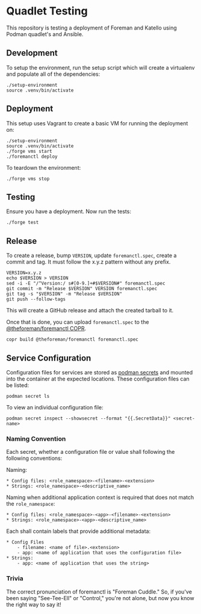 # Quadlet Testing

This repository is testing a deployment of Foreman and Katello using Podman quadlet's and Ansible.

## Development

To setup the environment, run the setup script which will create a virtualenv and populate all of the dependencies:

```
./setup-environment
source .venv/bin/activate
```

## Deployment

This setup uses Vagrant to create a basic VM for running the deployment on:

```
./setup-environment
source .venv/bin/activate
./forge vms start
./foremanctl deploy
```

To teardown the environment:

```
./forge vms stop
```

## Testing

Ensure you have a deployment. Now run the tests:

```
./forge test
```

## Release

To create a release, bump `VERSION`, update `foremanctl.spec`, create a commit and tag.
It must follow the x.y.z pattern without any prefix.

```
VERSION=x.y.z
echo $VERSION > VERSION
sed -i -E "/^Version:/ s#[0-9.]+#$VERSION#" foremanctl.spec
git commit -m "Release $VERSION" VERSION foremanctl.spec
git tag -s "$VERSION" -m "Release $VERSION"
git push --follow-tags
```

This will create a GitHub release and attach the created tarball to it.

Once that is done, you can upload `foremanctl.spec` to the [@theforeman/foremanctl COPR](https://copr.fedorainfracloud.org/coprs/g/theforeman/foremanctl/).

```
copr build @theforeman/foremanctl foremanctl.spec
```

## Service Configuration

Configuration files for services are stored as [podman secrets](https://docs.podman.io/en/latest/markdown/podman-secret-create.1.html) and mounted into the container at the expected locations. These configuration files can be listed:

```
podman secret ls
```

To view an individual configuration file:

```
podman secret inspect --showsecret --format "{{.SecretData}}" <secret-name>
```

### Naming Convention

Each secret, whether a configuration file or value shall following the following conventions:

Naming:

    * Config files: <role_namespace>-<filename>-<extension>
    * Strings: <role_namespace>-<descriptive_name>

Naming when additional application context is required that does not match the `role_namespace`:

    * Config files: <role_namespace>-<app>-<filename>-<extension>
    * Strings: <role_namespace>-<app>-<descriptive_name>

Each shall contain labels that provide additional metadata:

    * Config Files
        - filename: <name of file>.<extension>
        - app: <name of application that uses the configuration file>
    * Strings:
        - app: <name of application that uses the string>

### Trivia

The correct pronunciation of foremanctl is "Foreman Cuddle." So, if you've been saying "See-Tee-Ell" or "Control," you're not alone, but now you know the right way to say it!
